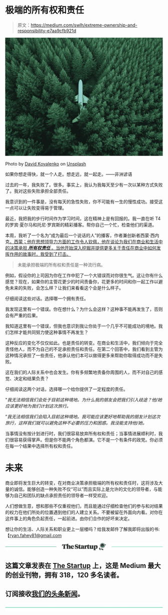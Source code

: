 # 极端的所有权和责任

> 原文：<https://medium.com/swlh/extreme-ownership-and-responsibility-e7aa9cfb921d>

![](img/9cf7f662ce8061c47b0734f674596d59.png)

Photo by [David Kovalenko](https://unsplash.com/@davidkovalenkoo?utm_source=medium&utm_medium=referral) on [Unsplash](https://unsplash.com?utm_source=medium&utm_medium=referral)

如果你想走得快，就一个人走。想走远，就一起走。——非洲谚语

过去的一年，我失败了。很多。事实上，我认为我每天至少有一次以某种方式失败了。我对这些失败承担全部责任。

我意识到的一件事是，没有每天的急性失败，你不可能有一生的慢性成功。接受这一点可以让失败变得易于管理。

最近，我把我的步行时间作为学习时间，这在精神上是有回报的。我一直在听 T4 的罗宾·夏尔马和托尼·罗宾斯的精彩播客。帮你自己一个忙，检查他们的渠道。

本周，我听了一个名为“成为最后一个说话的人”的播客，作者兼创新者西蒙·西内克[。西蒙；他在思想领导力方面的工作令人钦佩，他在谈论为我们在商业和生活中的决策承担 ***所有权******责任*** 。当他开始深入挖掘并提供更多关于责任在商业中如何发挥作用的故事时，我受到了打击。](https://startwithwhy.com)

> 未能承担极端的所有权和责任是一种流行病。

例如，假设你的上司因为你在工作中犯了一个大错误而对你很生气。这让你有什么感觉？现在，如果你的主管花更少的时间责备你，花更多的时间和你一起工作以避免未来的失败，会怎么样？让我们来看看这个会是什么样子。

仔细阅读这些对话。选择哪一个拥有责任。

我发现这里有一个错误。你在想什么？为什么会这样？这种事不能再发生了，否则会有严重的后果。

我知道这里有一个错误，但我也意识到我让你处于一个几乎不可能成功的境地。我们怎样才能共同努力使这种事情不再发生？

这种反应的变化不仅仅如此。也是责任的转变。在商业和生活中，我们倾向于完全责怪他人，而不为自己的不足承担责任和责任。在第二个回答中，我们看到主管为这种情况承担了一些责任，他承认他们本可以做得更多来帮助你取得成功而不是失败。

这在我们的人际关系中也会发生。你有多频繁地责备你周围的人，而不对自己的感觉、决定和结果负责？

仔细阅读这两个对话，选择哪一个给你提供了一定程度的责任。

"*我无法相信我们会处于目前这种境地。为什么我的朋友会把我们引入歧途？他/她应该更好地为我们计划这次旅行。*

”*我无法相信我们会陷入目前这种境地。我可能应该更好地帮助我的朋友计划这次旅行，这样我们就可以避免这种不必要的压力和困惑。我没能支持他/她。*

当事情没有按计划进行时，我们很容易放弃所有权和责任；当事情进展顺利时，我们很容易获得掌声。但是你不能两个角色都演。它不是一个有条件的政党。你必须在每一个结果中选择所有权和责任。

# 未来

商业即将发生巨大的转变，在对商业决策承担极端的所有权和责任时，这将涉及大量的诚信。能够创造一种失败不仅“可以”而且实际上是允许的文化的领导者，与能够为自己和团队的缺点承担责任的领导者一样受欢迎。

人们想做生意，想和那些不仅重视他们，而且能通过仔细检查他们的参与和对结果的权力在他们所处的位置遇到他们的人建立关系。不要被留在外面向内看。对你在这件事上的角色负起责任，一起前进。由你们合作的好坏来决定。

想让你的生活、人际关系和职业更上一层楼吗？给我发邮件了解我即将出版的书:【ryan.fahey81@gmail.com 

[![](img/308a8d84fb9b2fab43d66c117fcc4bb4.png)](https://medium.com/swlh)

## 这篇文章发表在 [The Startup](https://medium.com/swlh) 上，这是 Medium 最大的创业刊物，拥有 318，120 多名读者。

## 订阅接收[我们的头条新闻](http://growthsupply.com/the-startup-newsletter/)。

[![](img/b0164736ea17a63403e660de5dedf91a.png)](https://medium.com/swlh)